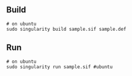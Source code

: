 ## Build
~~~~
# on ubuntu
sudo singularity build sample.sif sample.def
~~~~

## Run
~~~~
# on ubuntu
sudo singularity run sample.sif #ubuntu
~~~~
